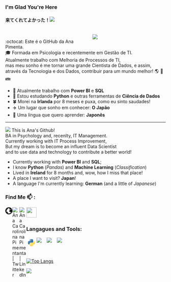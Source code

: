### I'm Glad You're Here 
#### 来てくれてよかった！<img src="https://media.giphy.com/media/iHmzGAgGlc9d6/giphy.gif" width="80">

<br />
<img align='right' src="https://media.giphy.com/media/ieyl9zmCjO4b4t6qoY/giphy.gif" width="230">


:octocat: Este é o GitHub da Ana Pimenta.
<br />
:mortar_board: Formada em Psicologia e recentemente em Gestão de TI.
<br />
Atualmente trabalho com Melhoria de Processos de TI,
<br />
mas meu sonho é me tornar uma grande Cientista de Dados, e assim,
<br />
através da Tecnologia e dos Dados, contribuir para um mundo melhor! :earth_americas: :seedling: :family:


- 🔭 Atualmente trabalho com **Power BI** e **SQL**
- 🌱 Estou estudando **Python** e outras ferramentas de **Ciência de Dados**
- :four_leaf_clover: Morei na **Irlanda** por 8 meses e puxa, como eu sinto saudades!
- :airplane: Um lugar que sonho em conhecer: **O Japão**
- :crossed_flags: Uma língua que quero aprender: **Japonês**


*****

<img src="https://media.giphy.com/media/VgCDAzcKvsR6OM0uWg/giphy.gif" width="50">  This is Ana's Github!
<br />
BA in Psychology and, recenlty, IT Management.
<br />
Currently working with IT Process Improvement,
<br />
But my dream is to become an influent Data Scientist
<br />
and to use data and technology to contribute a better world!


- Currently working with **Power BI** and **SQL**;
- I know **Python** (*Pandas*) and **Machine Learning** (*Classification*)
- Lived in **Ireland** for 8 months and, wow, how I miss that place!
- A place I want to visit? **Japan**!
- A language I'm currently learning: **German** (and a little of *Japanese*)

### Find Me 📫 :
[<img align="left" alt="anacarolpimenta.github.io" width="22px" src="https://raw.githubusercontent.com/iconic/open-iconic/master/svg/globe.svg" />][website]
[<img height="32" width="32" src="https://cdn.jsdelivr.net/npm/simple-icons@v3/icons/gmail.svg" />][gmail]
[<img align="left" alt="Ana Carolina Pimenta | Twitter" width="22px" src="https://cdn.jsdelivr.net/npm/simple-icons@v3/icons/twitter.svg" />][twitter]
[<img align="left" alt="Ana Carolina Pimenta | LinkedIn" width="22px" src="https://cdn.jsdelivr.net/npm/simple-icons@v3/icons/linkedin.svg" />][linkedin]


### Langagues and Tools:
<img align="left" width="32px" src="https://raw.githubusercontent.com/github/explore/80688e429a7d4ef2fca1e82350fe8e3517d3494d/topics/python/python.png" />
<img align="left" width="32px" src="https://cdn.jsdelivr.net/npm/simple-icons@v3/icons/microsoftsqlserver.svg" />
<img align="left" width="32px" src="https://cdn.jsdelivr.net/npm/simple-icons@v3/icons/powerbi.svg" />
<img align="left" width="32px" src="https://cdn.jsdelivr.net/npm/simple-icons@v3/icons/microsoftexcel.svg" />

<br />
<br />
<br />

[![Top Langs](https://github-readme-stats.vercel.app/api/top-langs/?username=anacarolpimenta&theme=dark)](https://github.com/anuraghazra/github-readme-stats)


![](https://img.shields.io/badge/Arigatou-%E3%81%82%E3%82%8A%E3%81%8C%E3%81%A8%E3%81%86-blueviolet?style=flat-square)




[website]: https://anacarolpimenta.github.io
[gmail]: mailto:aninhapimenta24@gmail.com
[twitter]: https://twitter.com/AnaCarolspv
[linkedin]: https://www.linkedin.com/in/ana-carolina-pimenta-vieira-5a58a143

